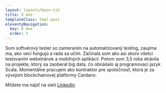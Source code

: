 ```yaml
---
layout: layouts/base.njk
title: O mne
templateClass: tmpl-post
eleventyNavigation:
  key: O mne
  order: 3
---
```


Som softvérový tester so zameraním na automatizovaný testing, zaujíma ma, ako veci fungujú a rada sa učím.
Začínala som ako asi skoro všetci testovaním webstránok a mobilných aplikácií. Potom som 3,5 roka strávila na projekte, ktorý sa zaoberal big data, čo obnášalo aj programovací jazyk Scala.
Momentálne pracujem ako kontraktor pre spoločnosť, ktorá je za vývojom blockchainovej platformy Cardano.

Môžete ma nájsť na sieti [LinkedIn](https://www.linkedin.com/in/monika-jassova).
